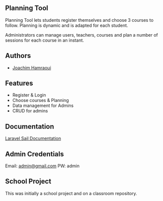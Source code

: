 ## Planning Tool
Planning Tool lets students register themselves and choose 3 courses to follow. Planning is dynamic and is adapted for each student.

Administrators can manage users, teachers, courses and plan a number of sessions for each course in an instant.
## Authors

- [Joachim Hamraoui](https://github.com/JoachimHamraoui)





## Features

- Register & Login
- Choose courses & Planning
- Data management for Admins
- CRUD for admins


## Documentation

[Laravel Sail Documentation](https://laravel.com/docs/10.x/sail)





## Admin Credentials

Email: admin@gmail.com
PW: admin

## School Project

This was initially a school project and on a classroom repository.
